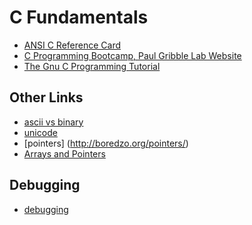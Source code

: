 C Fundamentals
==============

+ [ANSI C Reference Card](http://people.fas.harvard.edu/~lib113/reference/c/c-refcard-a4.pdf)
+ [C Programming Bootcamp, Paul Gribble Lab Website](http://gribblelab.org/CBootcamp/)
+ [The Gnu C Programming Tutorial](http://crasseux.com/books/ctutorial/)

## Other Links

+ [ascii vs binary](http://www.cs.umd.edu/class/sum2003/cmsc311/Notes/BitOp/asciiBin.html)
+ [unicode](http://farmdev.com/talks/unicode/)
+ [pointers] (http://boredzo.org/pointers/)
+ [Arrays and Pointers](http://www.lysator.liu.se/c/c-faq/c-2.html)

## Debugging

+ [debugging](http://www.thegeekstuff.com/2010/03/debug-c-program-using-gdb/)
